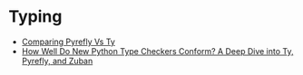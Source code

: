 # Typing

- [Comparing Pyrefly Vs Ty](https://blog.edward-li.com/tech/comparing-pyrefly-vs-ty/)
- [How Well Do New Python Type Checkers Conform? A Deep Dive into Ty, Pyrefly, and Zuban](https://sinon.github.io/future-python-type-checkers/)